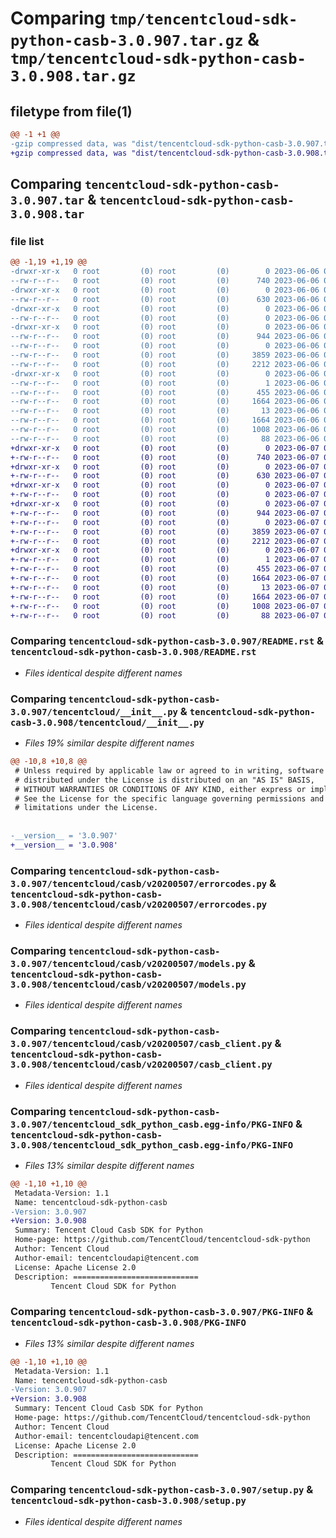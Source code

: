 # Comparing `tmp/tencentcloud-sdk-python-casb-3.0.907.tar.gz` & `tmp/tencentcloud-sdk-python-casb-3.0.908.tar.gz`

## filetype from file(1)

```diff
@@ -1 +1 @@
-gzip compressed data, was "dist/tencentcloud-sdk-python-casb-3.0.907.tar", last modified: Tue Jun  6 02:20:37 2023, max compression
+gzip compressed data, was "dist/tencentcloud-sdk-python-casb-3.0.908.tar", last modified: Wed Jun  7 00:18:34 2023, max compression
```

## Comparing `tencentcloud-sdk-python-casb-3.0.907.tar` & `tencentcloud-sdk-python-casb-3.0.908.tar`

### file list

```diff
@@ -1,19 +1,19 @@
-drwxr-xr-x   0 root         (0) root         (0)        0 2023-06-06 02:20:37.000000 tencentcloud-sdk-python-casb-3.0.907/
--rw-r--r--   0 root         (0) root         (0)      740 2023-06-06 02:20:37.000000 tencentcloud-sdk-python-casb-3.0.907/README.rst
-drwxr-xr-x   0 root         (0) root         (0)        0 2023-06-06 02:20:37.000000 tencentcloud-sdk-python-casb-3.0.907/tencentcloud/
--rw-r--r--   0 root         (0) root         (0)      630 2023-06-06 02:20:37.000000 tencentcloud-sdk-python-casb-3.0.907/tencentcloud/__init__.py
-drwxr-xr-x   0 root         (0) root         (0)        0 2023-06-06 02:20:37.000000 tencentcloud-sdk-python-casb-3.0.907/tencentcloud/casb/
--rw-r--r--   0 root         (0) root         (0)        0 2023-06-06 02:20:37.000000 tencentcloud-sdk-python-casb-3.0.907/tencentcloud/casb/__init__.py
-drwxr-xr-x   0 root         (0) root         (0)        0 2023-06-06 02:20:37.000000 tencentcloud-sdk-python-casb-3.0.907/tencentcloud/casb/v20200507/
--rw-r--r--   0 root         (0) root         (0)      944 2023-06-06 02:20:37.000000 tencentcloud-sdk-python-casb-3.0.907/tencentcloud/casb/v20200507/errorcodes.py
--rw-r--r--   0 root         (0) root         (0)        0 2023-06-06 02:20:37.000000 tencentcloud-sdk-python-casb-3.0.907/tencentcloud/casb/v20200507/__init__.py
--rw-r--r--   0 root         (0) root         (0)     3859 2023-06-06 02:20:37.000000 tencentcloud-sdk-python-casb-3.0.907/tencentcloud/casb/v20200507/models.py
--rw-r--r--   0 root         (0) root         (0)     2212 2023-06-06 02:20:37.000000 tencentcloud-sdk-python-casb-3.0.907/tencentcloud/casb/v20200507/casb_client.py
-drwxr-xr-x   0 root         (0) root         (0)        0 2023-06-06 02:20:37.000000 tencentcloud-sdk-python-casb-3.0.907/tencentcloud_sdk_python_casb.egg-info/
--rw-r--r--   0 root         (0) root         (0)        1 2023-06-06 02:20:37.000000 tencentcloud-sdk-python-casb-3.0.907/tencentcloud_sdk_python_casb.egg-info/dependency_links.txt
--rw-r--r--   0 root         (0) root         (0)      455 2023-06-06 02:20:37.000000 tencentcloud-sdk-python-casb-3.0.907/tencentcloud_sdk_python_casb.egg-info/SOURCES.txt
--rw-r--r--   0 root         (0) root         (0)     1664 2023-06-06 02:20:37.000000 tencentcloud-sdk-python-casb-3.0.907/tencentcloud_sdk_python_casb.egg-info/PKG-INFO
--rw-r--r--   0 root         (0) root         (0)       13 2023-06-06 02:20:37.000000 tencentcloud-sdk-python-casb-3.0.907/tencentcloud_sdk_python_casb.egg-info/top_level.txt
--rw-r--r--   0 root         (0) root         (0)     1664 2023-06-06 02:20:37.000000 tencentcloud-sdk-python-casb-3.0.907/PKG-INFO
--rw-r--r--   0 root         (0) root         (0)     1008 2023-06-06 02:20:37.000000 tencentcloud-sdk-python-casb-3.0.907/setup.py
--rw-r--r--   0 root         (0) root         (0)       88 2023-06-06 02:20:37.000000 tencentcloud-sdk-python-casb-3.0.907/setup.cfg
+drwxr-xr-x   0 root         (0) root         (0)        0 2023-06-07 00:18:34.000000 tencentcloud-sdk-python-casb-3.0.908/
+-rw-r--r--   0 root         (0) root         (0)      740 2023-06-07 00:18:34.000000 tencentcloud-sdk-python-casb-3.0.908/README.rst
+drwxr-xr-x   0 root         (0) root         (0)        0 2023-06-07 00:18:34.000000 tencentcloud-sdk-python-casb-3.0.908/tencentcloud/
+-rw-r--r--   0 root         (0) root         (0)      630 2023-06-07 00:18:34.000000 tencentcloud-sdk-python-casb-3.0.908/tencentcloud/__init__.py
+drwxr-xr-x   0 root         (0) root         (0)        0 2023-06-07 00:18:34.000000 tencentcloud-sdk-python-casb-3.0.908/tencentcloud/casb/
+-rw-r--r--   0 root         (0) root         (0)        0 2023-06-07 00:18:34.000000 tencentcloud-sdk-python-casb-3.0.908/tencentcloud/casb/__init__.py
+drwxr-xr-x   0 root         (0) root         (0)        0 2023-06-07 00:18:34.000000 tencentcloud-sdk-python-casb-3.0.908/tencentcloud/casb/v20200507/
+-rw-r--r--   0 root         (0) root         (0)      944 2023-06-07 00:18:34.000000 tencentcloud-sdk-python-casb-3.0.908/tencentcloud/casb/v20200507/errorcodes.py
+-rw-r--r--   0 root         (0) root         (0)        0 2023-06-07 00:18:34.000000 tencentcloud-sdk-python-casb-3.0.908/tencentcloud/casb/v20200507/__init__.py
+-rw-r--r--   0 root         (0) root         (0)     3859 2023-06-07 00:18:34.000000 tencentcloud-sdk-python-casb-3.0.908/tencentcloud/casb/v20200507/models.py
+-rw-r--r--   0 root         (0) root         (0)     2212 2023-06-07 00:18:34.000000 tencentcloud-sdk-python-casb-3.0.908/tencentcloud/casb/v20200507/casb_client.py
+drwxr-xr-x   0 root         (0) root         (0)        0 2023-06-07 00:18:34.000000 tencentcloud-sdk-python-casb-3.0.908/tencentcloud_sdk_python_casb.egg-info/
+-rw-r--r--   0 root         (0) root         (0)        1 2023-06-07 00:18:34.000000 tencentcloud-sdk-python-casb-3.0.908/tencentcloud_sdk_python_casb.egg-info/dependency_links.txt
+-rw-r--r--   0 root         (0) root         (0)      455 2023-06-07 00:18:34.000000 tencentcloud-sdk-python-casb-3.0.908/tencentcloud_sdk_python_casb.egg-info/SOURCES.txt
+-rw-r--r--   0 root         (0) root         (0)     1664 2023-06-07 00:18:34.000000 tencentcloud-sdk-python-casb-3.0.908/tencentcloud_sdk_python_casb.egg-info/PKG-INFO
+-rw-r--r--   0 root         (0) root         (0)       13 2023-06-07 00:18:34.000000 tencentcloud-sdk-python-casb-3.0.908/tencentcloud_sdk_python_casb.egg-info/top_level.txt
+-rw-r--r--   0 root         (0) root         (0)     1664 2023-06-07 00:18:34.000000 tencentcloud-sdk-python-casb-3.0.908/PKG-INFO
+-rw-r--r--   0 root         (0) root         (0)     1008 2023-06-07 00:18:34.000000 tencentcloud-sdk-python-casb-3.0.908/setup.py
+-rw-r--r--   0 root         (0) root         (0)       88 2023-06-07 00:18:34.000000 tencentcloud-sdk-python-casb-3.0.908/setup.cfg
```

### Comparing `tencentcloud-sdk-python-casb-3.0.907/README.rst` & `tencentcloud-sdk-python-casb-3.0.908/README.rst`

 * *Files identical despite different names*

### Comparing `tencentcloud-sdk-python-casb-3.0.907/tencentcloud/__init__.py` & `tencentcloud-sdk-python-casb-3.0.908/tencentcloud/__init__.py`

 * *Files 19% similar despite different names*

```diff
@@ -10,8 +10,8 @@
 # Unless required by applicable law or agreed to in writing, software
 # distributed under the License is distributed on an "AS IS" BASIS,
 # WITHOUT WARRANTIES OR CONDITIONS OF ANY KIND, either express or implied.
 # See the License for the specific language governing permissions and
 # limitations under the License.
 
 
-__version__ = '3.0.907'
+__version__ = '3.0.908'
```

### Comparing `tencentcloud-sdk-python-casb-3.0.907/tencentcloud/casb/v20200507/errorcodes.py` & `tencentcloud-sdk-python-casb-3.0.908/tencentcloud/casb/v20200507/errorcodes.py`

 * *Files identical despite different names*

### Comparing `tencentcloud-sdk-python-casb-3.0.907/tencentcloud/casb/v20200507/models.py` & `tencentcloud-sdk-python-casb-3.0.908/tencentcloud/casb/v20200507/models.py`

 * *Files identical despite different names*

### Comparing `tencentcloud-sdk-python-casb-3.0.907/tencentcloud/casb/v20200507/casb_client.py` & `tencentcloud-sdk-python-casb-3.0.908/tencentcloud/casb/v20200507/casb_client.py`

 * *Files identical despite different names*

### Comparing `tencentcloud-sdk-python-casb-3.0.907/tencentcloud_sdk_python_casb.egg-info/PKG-INFO` & `tencentcloud-sdk-python-casb-3.0.908/tencentcloud_sdk_python_casb.egg-info/PKG-INFO`

 * *Files 13% similar despite different names*

```diff
@@ -1,10 +1,10 @@
 Metadata-Version: 1.1
 Name: tencentcloud-sdk-python-casb
-Version: 3.0.907
+Version: 3.0.908
 Summary: Tencent Cloud Casb SDK for Python
 Home-page: https://github.com/TencentCloud/tencentcloud-sdk-python
 Author: Tencent Cloud
 Author-email: tencentcloudapi@tencent.com
 License: Apache License 2.0
 Description: ============================
         Tencent Cloud SDK for Python
```

### Comparing `tencentcloud-sdk-python-casb-3.0.907/PKG-INFO` & `tencentcloud-sdk-python-casb-3.0.908/PKG-INFO`

 * *Files 13% similar despite different names*

```diff
@@ -1,10 +1,10 @@
 Metadata-Version: 1.1
 Name: tencentcloud-sdk-python-casb
-Version: 3.0.907
+Version: 3.0.908
 Summary: Tencent Cloud Casb SDK for Python
 Home-page: https://github.com/TencentCloud/tencentcloud-sdk-python
 Author: Tencent Cloud
 Author-email: tencentcloudapi@tencent.com
 License: Apache License 2.0
 Description: ============================
         Tencent Cloud SDK for Python
```

### Comparing `tencentcloud-sdk-python-casb-3.0.907/setup.py` & `tencentcloud-sdk-python-casb-3.0.908/setup.py`

 * *Files identical despite different names*

